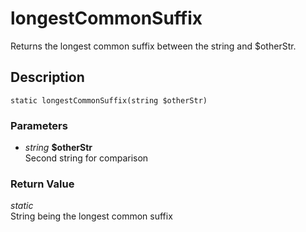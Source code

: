 # longestCommonSuffix
Returns the longest common suffix between the string and $otherStr.

## Description
`static longestCommonSuffix(string $otherStr)`

### Parameters
* _string_ __$otherStr__  
Second string for comparison


### Return Value
_static_  
String being the longest common suffix